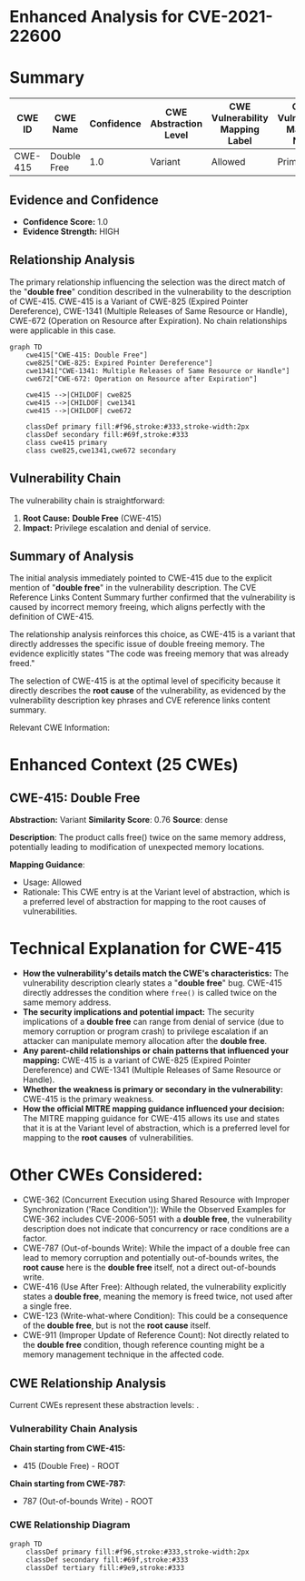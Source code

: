 # Enhanced Analysis for CVE-2021-22600

# Summary
| CWE ID | CWE Name | Confidence | CWE Abstraction Level | CWE Vulnerability Mapping Label | CWE-Vulnerability Mapping Notes |
|---|---|---|---|---|---|
| CWE-415 | Double Free | 1.0 | Variant | Allowed | Primary CWE |

## Evidence and Confidence

*   **Confidence Score:** 1.0
*   **Evidence Strength:** HIGH

## Relationship Analysis
The primary relationship influencing the selection was the direct match of the "**double free**" condition described in the vulnerability to the description of CWE-415.
CWE-415 is a Variant of CWE-825 (Expired Pointer Dereference), CWE-1341 (Multiple Releases of Same Resource or Handle), CWE-672 (Operation on Resource after Expiration). No chain relationships were applicable in this case.

```mermaid
graph TD
    cwe415["CWE-415: Double Free"]
    cwe825["CWE-825: Expired Pointer Dereference"]
    cwe1341["CWE-1341: Multiple Releases of Same Resource or Handle"]
    cwe672["CWE-672: Operation on Resource after Expiration"]

    cwe415 -->|CHILDOF| cwe825
    cwe415 -->|CHILDOF| cwe1341
    cwe415 -->|CHILDOF| cwe672

    classDef primary fill:#f96,stroke:#333,stroke-width:2px
    classDef secondary fill:#69f,stroke:#333
    class cwe415 primary
    class cwe825,cwe1341,cwe672 secondary
```

## Vulnerability Chain
The vulnerability chain is straightforward:
1.  **Root Cause:** **Double Free** (CWE-415)
2.  **Impact:** Privilege escalation and denial of service.

## Summary of Analysis
The initial analysis immediately pointed to CWE-415 due to the explicit mention of "**double free**" in the vulnerability description. The CVE Reference Links Content Summary further confirmed that the vulnerability is caused by incorrect memory freeing, which aligns perfectly with the definition of CWE-415.

The relationship analysis reinforces this choice, as CWE-415 is a variant that directly addresses the specific issue of double freeing memory. The evidence explicitly states "The code was freeing memory that was already freed."

The selection of CWE-415 is at the optimal level of specificity because it directly describes the **root cause** of the vulnerability, as evidenced by the vulnerability description key phrases and CVE reference links content summary.

Relevant CWE Information:

# Enhanced Context (25 CWEs)

## CWE-415: Double Free
**Abstraction:** Variant
**Similarity Score**: 0.76
**Source**: dense

**Description**:
The product calls free() twice on the same memory address, potentially leading to modification of unexpected memory locations.

**Mapping Guidance**:
- Usage: Allowed
- Rationale: This CWE entry is at the Variant level of abstraction, which is a preferred level of abstraction for mapping to the root causes of vulnerabilities.

# Technical Explanation for CWE-415
*   **How the vulnerability's details match the CWE's characteristics:** The vulnerability description clearly states a "**double free**" bug. CWE-415 directly addresses the condition where `free()` is called twice on the same memory address.
*   **The security implications and potential impact:** The security implications of a **double free** can range from denial of service (due to memory corruption or program crash) to privilege escalation if an attacker can manipulate memory allocation after the **double free**.
*   **Any parent-child relationships or chain patterns that influenced your mapping:** CWE-415 is a variant of CWE-825 (Expired Pointer Dereference) and CWE-1341 (Multiple Releases of Same Resource or Handle).
*   **Whether the weakness is primary or secondary in the vulnerability:** CWE-415 is the primary weakness.
*   **How the official MITRE mapping guidance influenced your decision:** The MITRE mapping guidance for CWE-415 allows its use and states that it is at the Variant level of abstraction, which is a preferred level for mapping to the **root causes** of vulnerabilities.

# Other CWEs Considered:
*   CWE-362 (Concurrent Execution using Shared Resource with Improper Synchronization ('Race Condition')): While the Observed Examples for CWE-362 includes CVE-2006-5051 with a **double free**, the vulnerability description does not indicate that concurrency or race conditions are a factor.
*   CWE-787 (Out-of-bounds Write): While the impact of a double free can lead to memory corruption and potentially out-of-bounds writes, the **root cause** here is the **double free** itself, not a direct out-of-bounds write.
*   CWE-416 (Use After Free): Although related, the vulnerability explicitly states a **double free**, meaning the memory is freed twice, not used after a single free.
*   CWE-123 (Write-what-where Condition): This could be a consequence of the **double free**, but is not the **root cause** itself.
*   CWE-911 (Improper Update of Reference Count): Not directly related to the **double free** condition, though reference counting might be a memory management technique in the affected code.


## CWE Relationship Analysis

Current CWEs represent these abstraction levels: .


### Vulnerability Chain Analysis

**Chain starting from CWE-415:**
- 415 (Double Free) - ROOT


**Chain starting from CWE-787:**
- 787 (Out-of-bounds Write) - ROOT



### CWE Relationship Diagram

```mermaid
graph TD
    classDef primary fill:#f96,stroke:#333,stroke-width:2px
    classDef secondary fill:#69f,stroke:#333
    classDef tertiary fill:#9e9,stroke:#333
```